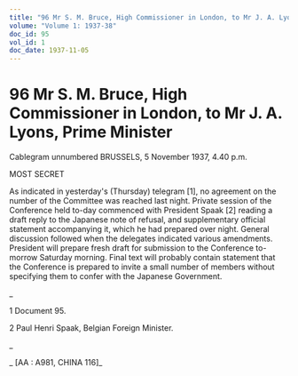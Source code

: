 ```yaml
---
title: "96 Mr S. M. Bruce, High Commissioner in London, to Mr J. A. Lyons, Prime Minister"
volume: "Volume 1: 1937-38"
doc_id: 95
vol_id: 1
doc_date: 1937-11-05
---
```


# 96 Mr S. M. Bruce, High Commissioner in London, to Mr J. A. Lyons, Prime Minister

Cablegram unnumbered BRUSSELS, 5 November 1937, 4.40 p.m.

MOST SECRET

As indicated in yesterday's (Thursday) telegram [1], no agreement on the number of the Committee was reached last night. Private session of the Conference held to-day commenced with President Spaak [2] reading a draft reply to the Japanese note of refusal, and supplementary official statement accompanying it, which he had prepared over night. General discussion followed when the delegates indicated various amendments. President will prepare fresh draft for submission to the Conference to-morrow Saturday morning. Final text will probably contain statement that the Conference is prepared to invite a small number of members without specifying them to confer with the Japanese Government.

_

1 Document 95.

2 Paul Henri Spaak, Belgian Foreign Minister.

_

_ [AA : A981, CHINA 116]_
